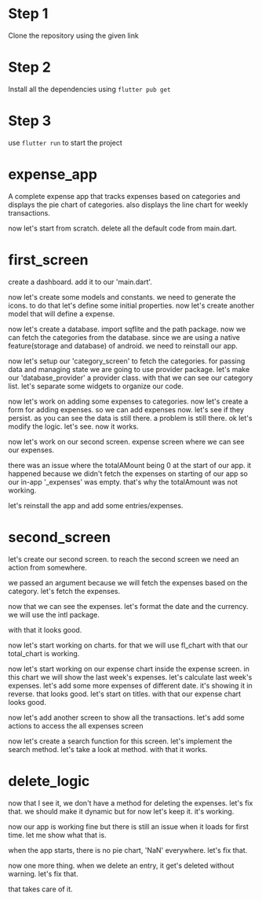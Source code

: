 # Step 1
Clone the repository using the given link

# Step 2
Install all the dependencies using 
`flutter pub get`

# Step 3
use `flutter run` to start the project

# expense_app
A complete expense app that tracks expenses based on categories and displays the pie chart of categories.
also displays the line chart for weekly transactions.

now let's start from scratch.
delete all the default code from main.dart.

# first_screen
create a dashboard.
add it to our 'main.dart'.

now let's create some models and constants.
we need to generate the icons.
to do that let's define some initial properties.
now let's create another model that will define a expense.

now let's create a database.
import sqflite and the path package.
now we can fetch the categories from the database.
since we are using a native feature(storage and database) of android.
we need to reinstall our app.

now let's setup our 'category_screen' to fetch the categories.
for passing data and managing state we are going to use provider package.
let's make our 'database_provider' a provider class.
with that we can see our category list.
let's separate some widgets to organize our code.

now let's work on adding some expenses to categories.
now let's create a form for adding expenses.
so we can add expenses now.
let's see if they persist.
as you can see the data is still there.
a problem is still there.
ok let's modify the logic.
let's see.
now it works.

now let's work on our second screen.
expense screen  where we can see our expenses.

there was an issue where the totalAMount being 0 at the start of our app.
it happened because we didn't fetch the expenses on starting of our app so our in-app
'_expenses' was empty. that's why the totalAmount was not working.

let's reinstall the app and add some entries/expenses.


# second_screen
let's create our second screen.
to reach the second screen we need an action from somewhere.

we passed an argument because we will fetch the expenses based on the category.
let's fetch the expenses.

now that we can see the expenses.
let's format the date and the currency.
we will use the intl package.

with that it looks good.

now let's start working on charts.
for that we will use fl_chart
with that our total_chart is working.

now let's start working on our expense chart inside the expense screen.
in this chart we will show the last week's expenses.
let's calculate last week's expenses.
let's add some more expenses of different date.
it's showing it in reverse.
that looks good.
let's start on titles.
with that our expense chart looks good.

now let's add another screen to show all the transactions.
let's add some actions to access the all expenses screen

now let's create a search function for this screen.
let's implement the search method.
let's take a look at method.
with that it works.

# delete_logic
now that I see it, we don't have a method for deleting the expenses.
let's fix that.
we should make it dynamic but for now let's keep it.
it's working.

now our app is working fine but there is still an issue when it loads for first time.
let me show what that is.

when the app starts, there is no pie chart, 'NaN' everywhere.
let's fix that.

now one more thing.
when we delete an entry, it get's deleted without warning.
let's fix that.

that takes care of it.
